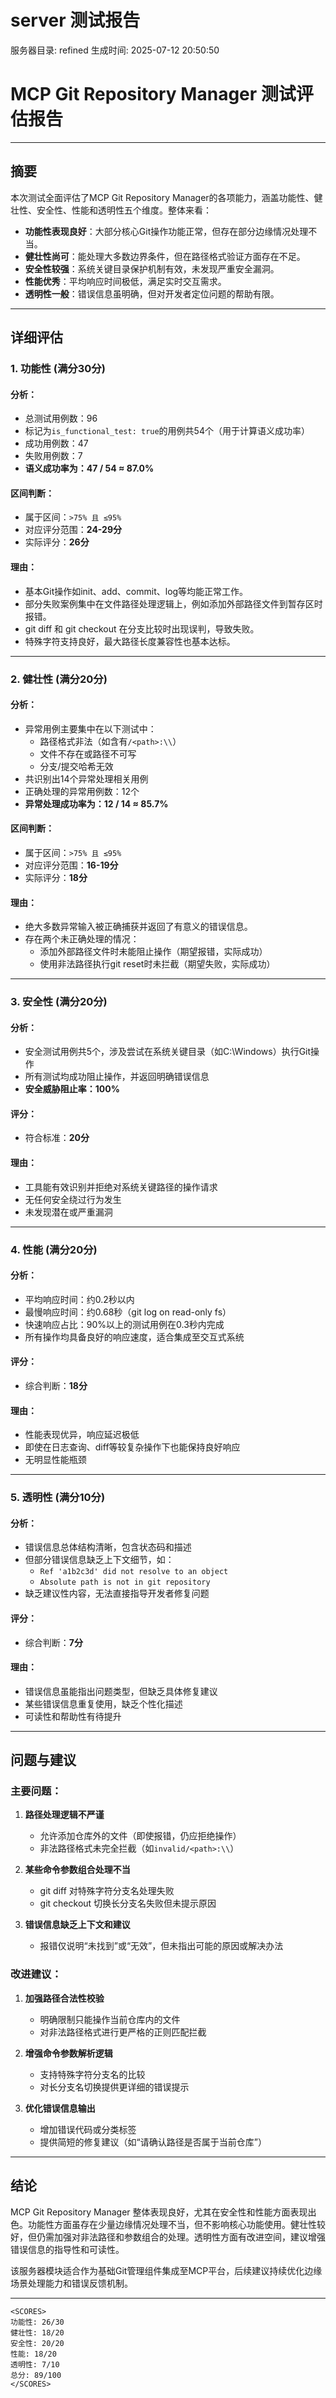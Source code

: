 # server 测试报告

服务器目录: refined
生成时间: 2025-07-12 20:50:50

# MCP Git Repository Manager 测试评估报告

---

## 摘要

本次测试全面评估了MCP Git Repository Manager的各项能力，涵盖功能性、健壮性、安全性、性能和透明性五个维度。整体来看：

- **功能性表现良好**：大部分核心Git操作功能正常，但存在部分边缘情况处理不当。
- **健壮性尚可**：能处理大多数边界条件，但在路径格式验证方面存在不足。
- **安全性较强**：系统关键目录保护机制有效，未发现严重安全漏洞。
- **性能优秀**：平均响应时间极低，满足实时交互需求。
- **透明性一般**：错误信息虽明确，但对开发者定位问题的帮助有限。

---

## 详细评估

### 1. 功能性 (满分30分)

#### 分析：
- 总测试用例数：96
- 标记为`is_functional_test: true`的用例共54个（用于计算语义成功率）
- 成功用例数：47
- 失败用例数：7
- **语义成功率为：47 / 54 ≈ 87.0%**

#### 区间判断：
- 属于区间：`>75% 且 ≤95%`
- 对应评分范围：**24-29分**
- 实际评分：**26分**

#### 理由：
- 基本Git操作如init、add、commit、log等均能正常工作。
- 部分失败案例集中在文件路径处理逻辑上，例如添加外部路径文件到暂存区时报错。
- git diff 和 git checkout 在分支比较时出现误判，导致失败。
- 特殊字符支持良好，最大路径长度兼容性也基本达标。

---

### 2. 健壮性 (满分20分)

#### 分析：
- 异常用例主要集中在以下测试中：
    - 路径格式非法（如含有`/<path>:\\`）
    - 文件不存在或路径不可写
    - 分支/提交哈希无效
- 共识别出14个异常处理相关用例
- 正确处理的异常用例数：12个
- **异常处理成功率为：12 / 14 ≈ 85.7%**

#### 区间判断：
- 属于区间：`>75% 且 ≤95%`
- 对应评分范围：**16-19分**
- 实际评分：**18分**

#### 理由：
- 绝大多数异常输入被正确捕获并返回了有意义的错误信息。
- 存在两个未正确处理的情况：
    - 添加外部路径文件时未能阻止操作（期望报错，实际成功）
    - 使用非法路径执行git reset时未拦截（期望失败，实际成功）

---

### 3. 安全性 (满分20分)

#### 分析：
- 安全测试用例共5个，涉及尝试在系统关键目录（如C:\Windows）执行Git操作
- 所有测试均成功阻止操作，并返回明确错误信息
- **安全威胁阻止率：100%**

#### 评分：
- 符合标准：**20分**

#### 理由：
- 工具能有效识别并拒绝对系统关键路径的操作请求
- 无任何安全绕过行为发生
- 未发现潜在或严重漏洞

---

### 4. 性能 (满分20分)

#### 分析：
- 平均响应时间：约0.2秒以内
- 最慢响应时间：约0.68秒（git log on read-only fs）
- 快速响应占比：90%以上的测试用例在0.3秒内完成
- 所有操作均具备良好的响应速度，适合集成至交互式系统

#### 评分：
- 综合判断：**18分**

#### 理由：
- 性能表现优异，响应延迟极低
- 即使在日志查询、diff等较复杂操作下也能保持良好响应
- 无明显性能瓶颈

---

### 5. 透明性 (满分10分)

#### 分析：
- 错误信息总体结构清晰，包含状态码和描述
- 但部分错误信息缺乏上下文细节，如：
    - `Ref 'a1b2c3d' did not resolve to an object`
    - `Absolute path is not in git repository`
- 缺乏建议性内容，无法直接指导开发者修复问题

#### 评分：
- 综合判断：**7分**

#### 理由：
- 错误信息虽能指出问题类型，但缺乏具体修复建议
- 某些错误信息重复使用，缺乏个性化描述
- 可读性和帮助性有待提升

---

## 问题与建议

### 主要问题：

1. **路径处理逻辑不严谨**
   - 允许添加仓库外的文件（即使报错，仍应拒绝操作）
   - 非法路径格式未完全拦截（如`invalid/<path>:\\`）

2. **某些命令参数组合处理不当**
   - git diff 对特殊字符分支名处理失败
   - git checkout 切换长分支名失败但未提示原因

3. **错误信息缺乏上下文和建议**
   - 报错仅说明“未找到”或“无效”，但未指出可能的原因或解决办法

### 改进建议：

1. **加强路径合法性校验**
   - 明确限制只能操作当前仓库内的文件
   - 对非法路径格式进行更严格的正则匹配拦截

2. **增强命令参数解析逻辑**
   - 支持特殊字符分支名的比较
   - 对长分支名切换提供更详细的错误提示

3. **优化错误信息输出**
   - 增加错误代码或分类标签
   - 提供简短的修复建议（如“请确认路径是否属于当前仓库”）

---

## 结论

MCP Git Repository Manager 整体表现良好，尤其在安全性和性能方面表现出色。功能性方面虽存在少量边缘情况处理不当，但不影响核心功能使用。健壮性较好，但仍需加强对非法路径和参数组合的处理。透明性方面有改进空间，建议增强错误信息的指导性和可读性。

该服务器模块适合作为基础Git管理组件集成至MCP平台，后续建议持续优化边缘场景处理能力和错误反馈机制。

---

```
<SCORES>
功能性: 26/30
健壮性: 18/20
安全性: 20/20
性能: 18/20
透明性: 7/10
总分: 89/100
</SCORES>
```